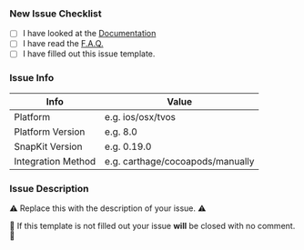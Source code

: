 ### New Issue Checklist

* [ ] I have looked at the [Documentation](http://snapkit.io/docs)
* [ ] I have read the [F.A.Q.](http://snapkit.io/faq)
* [ ] I have filled out this issue template.

### Issue Info

 Info                    | Value                               |
-------------------------|-------------------------------------|
 Platform                | e.g. ios/osx/tvos
 Platform Version        | e.g. 8.0
 SnapKit Version         | e.g. 0.19.0
 Integration Method      | e.g. carthage/cocoapods/manually
 

### Issue Description

⚠️ Replace this with the description of your issue. ⚠️ 

🚫 If this template is not filled out your issue **will** be closed with no comment. 🚫
